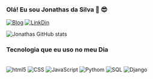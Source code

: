 ### Olá! Eu sou Jonathas da Silva 👋 😎


[![Blog](https://img.shields.io/website-up-down-green-red/http/monip.org.svg)](https://jonathas-da-silva-ferreira.github.io/portfolio2/)
[![LinkDin](https://img.shields.io/badge/LinkedIn-0077B5?style=for-the-badge&logo=linkedin&logoColor=white)](https://www.linkedin.com/in/jonathas-da-silva-ferreira-922389173/)

![Jonathas GitHub stats](https://github-readme-stats.vercel.app/api?username=Jonathas-da-Silva-Ferreira&show_icons=true&theme=onedark)


### Tecnologia que eu uso no meu Dia

<div style="display inline_block"></br>
    <img align="center" alt="html5" src="https://img.shields.io/badge/HTML5-E34F26?style=for-the-badge&logo=html5&logoColor=white"/>
    <img align="center" alt="CSS" src="https://img.shields.io/badge/CSS3-1572B6?style=for-the-badge&logo=css3&logoColor=white"/>
    <img align="center" alt="JavaScript" src="https://img.shields.io/badge/JavaScript-F7DF1E?style=for-the-badge&logo=javascript&logoColor=black"/>
    <img align="center" alt="Pythom" src="https://img.shields.io/badge/Python-14354C?style=for-the-badge&logo=python&logoColor=white"/>
    <img align="center" alt="SQL" src="https://img.shields.io/badge/SQLite-07405E?style=for-the-badge&logo=sqlite&logoColor=white"/>
    <img align="center" alt="Django" src="https://img.shields.io/badge/Django-092E20?style=for-the-badge&logo=django&logoColor=white"/>
